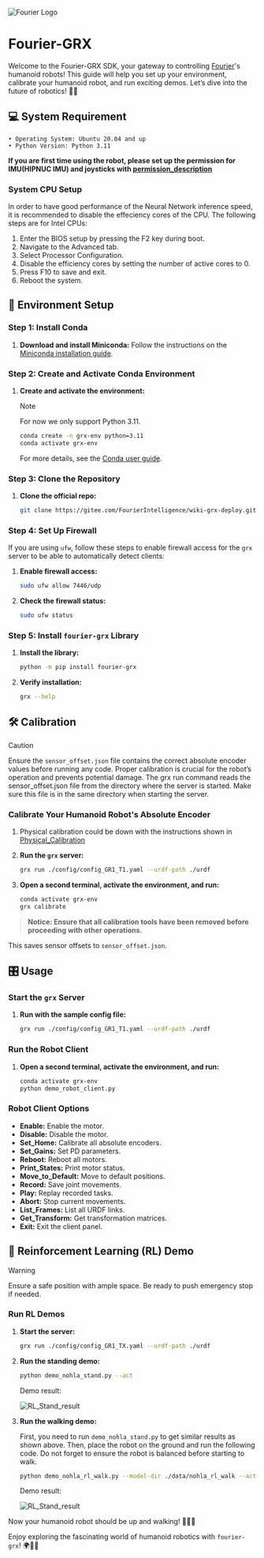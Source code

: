 ![Fourier Logo](pictures/Fourier/FOURIER%20LOGO-Standard%20Colour_EN.jpg)

# Fourier-GRX

Welcome to the Fourier-GRX SDK, your gateway to controlling [Fourier](https://fourierintelligence.com/)'s humanoid robots! This guide will help you set up your environment, calibrate your humanoid robot, and run exciting demos. Let’s dive into the
future of robotics! 🤖🚀

## 💻 System Requirement

    • Operating System: Ubuntu 20.04 and up
    • Python Version: Python 3.11

**If you are first time using the robot, please set up the permission for IMU(HIPNUC IMU) and joysticks with [permission_description](permissions.md)**

### System CPU Setup

In order to have good performance of the Neural Network inference speed, it is recommended to disable the effeciency cores of the CPU.
The following steps are for Intel CPUs:

1. Enter the BIOS setup by pressing the F2 key during boot.
2. Navigate to the Advanced tab.
3. Select Processor Configuration.
4. Disable the efficiency cores by setting the number of active cores to 0.
5. Press F10 to save and exit.
6. Reboot the system.

## 🚀 Environment Setup

### Step 1: Install Conda

1. **Download and install Miniconda:**
   Follow the instructions on the [Miniconda installation guide](https://docs.conda.io/en/latest/miniconda.html).

### Step 2: Create and Activate Conda Environment

1. **Create and activate the environment:**

   > [!NOTE]
   > For now we only support Python 3.11.

    ```bash
    conda create -n grx-env python=3.11
    conda activate grx-env
    ```

   For more details, see the [Conda user guide](https://docs.conda.io/projects/conda/en/latest/user-guide/getting-started.html).

### Step 3: Clone the Repository

1. **Clone the official repo:**
    ```bash
    git clone https://gitee.com/FourierIntelligence/wiki-grx-deploy.git
    ```

### Step 4: Set Up Firewall

If you are using `ufw`, follow these steps to enable firewall access for the `grx` server to be able to automatically detect clients:

1. **Enable firewall access:**
    ```bash
    sudo ufw allow 7446/udp
    ```

2. **Check the firewall status:**
    ```bash
    sudo ufw status
    ```

### Step 5: Install `fourier-grx` Library

1. **Install the library:**
    ```bash
    python -m pip install fourier-grx
    ```

2. **Verify installation:**
    ```bash
    grx --help
    ```

## 🛠️ Calibration

> [!CAUTION]
> Ensure the `sensor_offset.json` file contains the correct absolute encoder values before running any code. Proper calibration is crucial for the robot’s operation and prevents potential damage. The grx run command reads the sensor_offset.json file
> from the directory where the server is started. Make sure this file is in the same directory when starting the server.

### Calibrate Your Humanoid Robot's Absolute Encoder

1. Physical calibration could be down with the instructions shown in [Physical_Calibration](Calibration_Procedure.md)

2. **Run the `grx` server:**
    ```bash
    grx run ./config/config_GR1_T1.yaml --urdf-path ./urdf
    ```

3. **Open a second terminal, activate the environment, and run:**
    ```bash
    conda activate grx-env
    grx calibrate
    ```

> **Notice: Ensure that all calibration tools have been removed before proceeding with other operations.**

This saves sensor offsets to `sensor_offset.json`.

## 🎛️ Usage

### Start the `grx` Server

1. **Run with the sample config file:**
    ```bash
    grx run ./config/config_GR1_T1.yaml --urdf-path ./urdf
    ```

### Run the Robot Client

1. **Open a second terminal, activate the environment, and run:**
    ```bash
    conda activate grx-env
    python demo_robot_client.py
    ```

### Robot Client Options

- **Enable:** Enable the motor.
- **Disable:** Disable the motor.
- **Set_Home:** Calibrate all absolute encoders.
- **Set_Gains:** Set PD parameters.
- **Reboot:** Reboot all motors.
- **Print_States:** Print motor status.
- **Move_to_Default:** Move to default positions.
- **Record:** Save joint movements.
- **Play:** Replay recorded tasks.
- **Abort:** Stop current movements.
- **List_Frames:** List all URDF links.
- **Get_Transform:** Get transformation matrices.
- **Exit:** Exit the client panel.

## 🤖 Reinforcement Learning (RL) Demo

> [!WARNING]
> Ensure a safe position with ample space. Be ready to push emergency stop if needed.

### Run RL Demos

1. **Start the server:**
    ```bash
    grx run ./config/config_GR1_TX.yaml --urdf-path ./urdf
    ```

2. **Run the standing demo:**
    ```bash
    python demo_nohla_stand.py --act
    ```
   Demo result:

   ![RL_Stand_result](pictures/GIF/RL_stand.gif)


3. **Run the walking demo:**

   First, you need to run `demo_nohla_stand.py` to get similar results as shown above. Then, place the robot on the ground and run the following code. Do not forget to ensure the robot is balanced before starting to walk.

    ```bash
    python demo_nohla_rl_walk.py --model-dir ./data/nohla_rl_walk --act
    ```
   Demo result:

   ![RL_Stand_result](pictures/GIF/RL_walk.gif)

Now your humanoid robot should be up and walking! 🦾🚶‍♂️

Enjoy exploring the fascinating world of humanoid robotics with `fourier-grx`! 🌍🤖✨


